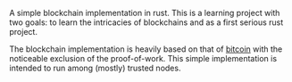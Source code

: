 A simple blockchain implementation in rust. This is a learning project
with two goals: to learn the intricacies of blockchains and as a first
serious rust project.

The blockchain implementation is heavily based on that of
[bitcoin](https://github.com/bitcoin/bitcoin) with the noticeable
exclusion of the proof-of-work. This simple implementation is intended
to run among (mostly) trusted nodes.